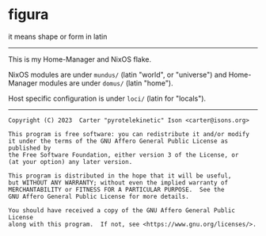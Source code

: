 # figura
it means shape or form in latin

---

This is my Home-Manager and NixOS flake.

NixOS modules are under `mundus/` (latin "world", or "universe") and
Home-Manager modules are under `domus/` (latin "home").

Host specific configuration is under `loci/` (latin for "locals").

---

    Copyright (C) 2023  Carter "pyrotelekinetic" Ison <carter@isons.org>

    This program is free software: you can redistribute it and/or modify
    it under the terms of the GNU Affero General Public License as published by
    the Free Software Foundation, either version 3 of the License, or
    (at your option) any later version.

    This program is distributed in the hope that it will be useful,
    but WITHOUT ANY WARRANTY; without even the implied warranty of
    MERCHANTABILITY or FITNESS FOR A PARTICULAR PURPOSE.  See the
    GNU Affero General Public License for more details.

    You should have received a copy of the GNU Affero General Public License
    along with this program.  If not, see <https://www.gnu.org/licenses/>.
